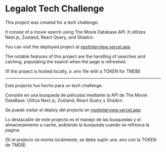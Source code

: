 
# Legalot Tech Challenge

This project was created for a tech challenge.

It consist of a movie search using The Movie Database API. It utilizes Next.js, Zustand, React Query, and Shadcn.

You can visit the deployed project at [nextinterview.vercel.app](https://nextinterview.vercel.app)

The notable features of this project are the handling of searches and caching, populating the search when the page is refreshed.

(If the project is hosted locally, a .env file with a TOKEN for TMDB)


------

Este projecto fue hecho para un tech challenge.

Consiste en una busqueda de peliculas mediante la API de The Movie DataBase. Utiliza Next js, Zustand, React Query y Shadcn.

Se puede visitar el deploy del projecto en [nextinterview.vercel.app](https://nextinterview.vercel.app)

Lo destacable de este projecto es el manejo de las busquedas y el almacenamiento a cache, poblando la busqueda cuando se refresca la pagina.

(Si el projecto se monta localmente, se debe suplir una .env con la TOKEN de TMDB)
 
